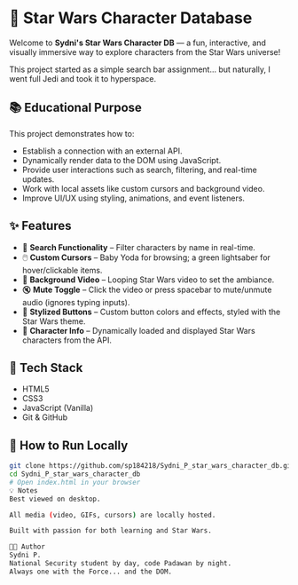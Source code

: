 # 🌌 Star Wars Character Database

Welcome to **Sydni's Star Wars Character DB** — a fun, interactive, and visually immersive way to explore characters from the Star Wars universe!

This project started as a simple search bar assignment... but naturally, I went full Jedi and took it to hyperspace.

## 📚 Educational Purpose

This project demonstrates how to:

- Establish a connection with an external API.
- Dynamically render data to the DOM using JavaScript.
- Provide user interactions such as search, filtering, and real-time updates.
- Work with local assets like custom cursors and background video.
- Improve UI/UX using styling, animations, and event listeners.

## ✨ Features

- 🔎 **Search Functionality** – Filter characters by name in real-time.
- 🖱️ **Custom Cursors** – Baby Yoda for browsing; a green lightsaber for hover/clickable items.
- 🎥 **Background Video** – Looping Star Wars video to set the ambiance.
- 🔇 **Mute Toggle** – Click the video or press spacebar to mute/unmute audio (ignores typing inputs).
- 🎨 **Stylized Buttons** – Custom button colors and effects, styled with the Star Wars theme.
- 📁 **Character Info** – Dynamically loaded and displayed Star Wars characters from the API.

## 🚀 Tech Stack

- HTML5
- CSS3
- JavaScript (Vanilla)
- Git & GitHub

## 🔧 How to Run Locally

```bash
git clone https://github.com/sp184218/Sydni_P_star_wars_character_db.git
cd Sydni_P_star_wars_character_db
# Open index.html in your browser
💡 Notes
Best viewed on desktop.

All media (video, GIFs, cursors) are locally hosted.

Built with passion for both learning and Star Wars.

🧑‍💻 Author
Sydni P.
National Security student by day, code Padawan by night.
Always one with the Force... and the DOM.
